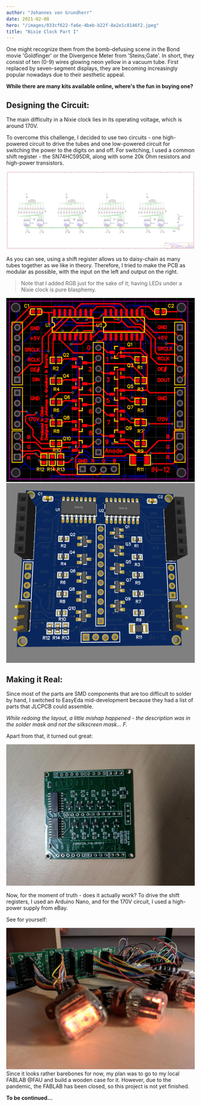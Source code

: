 ```yaml
---
author: "Johannes von Grundherr"
date: 2021-02-08
hero: "/images/033cf622-fa6e-4beb-b22f-8e2e1c8146f2.jpeg"
title: "Nixie Clock Part I"
---
```


One might recognize them from the bomb-defusing scene in the Bond movie 'Goldfinger' or the Divergence Meter from 'Steins;Gate'. In short, they consist of ten (0-9) wires glowing neon yellow in a vacuum tube. First replaced by seven-segment displays, they are becoming increasingly popular nowadays due to their aesthetic appeal.

**While there are many kits available online, where's the fun in buying one?**

## Designing the Circuit:

The main difficulty in a Nixie clock lies in its operating voltage, which is around 170V.

To overcome this challenge, I decided to use two circuits - one high-powered circuit to drive the tubes and one low-powered circuit for switching the power to the digits on and off. For switching, I used a common shift register - the SN74HC595DR, along with some 20k Ohm resistors and high-power transistors.

![](/images/85891b67-171e-4b60-87b9-90173bb718bc.png)

As you can see, using a shift register allows us to daisy-chain as many tubes together as we like in theory. Therefore, I tried to make the PCB as modular as possible, with the input on the left and output on the right. 

> Note that I added RGB just for the sake of it; having LEDs under a Nixie clock is pure blasphemy.

![](/images/de394e66-a1dd-4bf8-842f-98809ed4abf8.png)![](/images/f43a37ec-69ae-4453-b78c-ec7a56363f12.png)

## Making it Real:

Since most of the parts are SMD components that are too difficult to solder by hand, I switched to EasyEda mid-development because they had a list of parts that JLCPCB could assemble.

*While redoing the layout, a little mishap happened - the description was in the solder mask and not the silkscreen mask... F.*

Apart from that, it turned out great:

![](/images/359f15d8-f5f7-43aa-8a3f-58d45e9e0a5d.jpeg)

Now, for the moment of truth - does it actually work? To drive the shift registers, I used an Arduino Nano, and for the 170V circuit, I used a high-power supply from eBay.

See for yourself:

![](/images/e177462a-4e9b-4a06-84bf-ae8f1b4b2d14.jpeg)
Since it looks rather barebones for now, my plan was to go to my local FABLAB @FAU and build a wooden case for it. However, due to the pandemic, the FABLAB has been closed, so this project is not yet finished.

**To be continued...**
